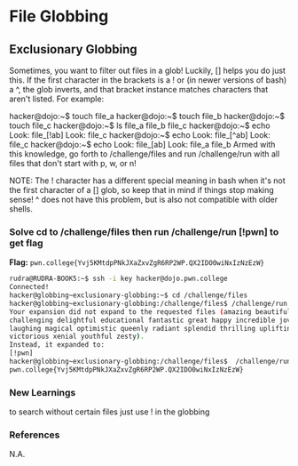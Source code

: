 # File Globbing

## Exclusionary Globbing

Sometimes, you want to filter out files in a glob! Luckily, [] helps you do just this. If the first character in the brackets is a ! or (in newer versions of bash) a ^, the glob inverts, and that bracket instance matches characters that aren't listed. For example:

hacker@dojo:~$ touch file_a
hacker@dojo:~$ touch file_b
hacker@dojo:~$ touch file_c
hacker@dojo:~$ ls
file_a	file_b	file_c
hacker@dojo:~$ echo Look: file_[!ab]
Look: file_c
hacker@dojo:~$ echo Look: file_[^ab]
Look: file_c
hacker@dojo:~$ echo Look: file_[ab]
Look: file_a file_b
Armed with this knowledge, go forth to /challenge/files and run /challenge/run with all files that don't start with p, w, or n!

NOTE: The ! character has a different special meaning in bash when it's not the first character of a [] glob, so keep that in mind if things stop making sense! ^ does not have this problem, but is also not compatible with older shells.

### Solve cd to /challenge/files then run /challenge/run [!pwn] to get flag


 
**Flag:** `pwn.college{Yvj5KMtdpPNkJXaZxvZgR6RP2WP.QX2IDO0wiNxIzNzEzW}`



```bash
rudra@RUDRA-BOOK5:~$ ssh -i key hacker@dojo.pwn.college
Connected!
hacker@globbing~exclusionary-globbing:~$ cd /challenge/files
hacker@globbing~exclusionary-globbing:/challenge/files$ /challenge/run [!pwn]
Your expansion did not expand to the requested files (amazing beautiful
challenging delightful educational fantastic great happy incredible jovial kind
laughing magical optimistic queenly radiant splendid thrilling uplifting
victorious xenial youthful zesty).
Instead, it expanded to:
[!pwn]
hacker@globbing~exclusionary-globbing:/challenge/files$  /challenge/run [!pwn]*
pwn.college{Yvj5KMtdpPNkJXaZxvZgR6RP2WP.QX2IDO0wiNxIzNzEzW}
```

### New Learnings
to search without certain files just use ! in the globbing

### References 
N.A.

